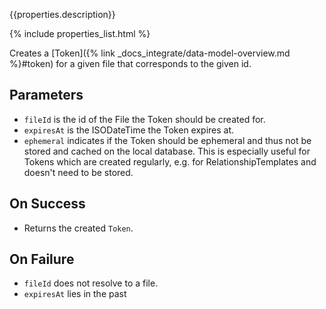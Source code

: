 {{properties.description}}

{% include properties_list.html %}

Creates a [Token]({% link _docs_integrate/data-model-overview.md %}#token) for a given file that
corresponds to the given id.

## Parameters

- `fileId` is the id of the File the Token should be created for.
- `expiresAt` is the ISODateTime the Token expires at.
- `ephemeral` indicates if the Token should be ephemeral and thus not be stored and cached on the local database. This is especially useful for Tokens which are created regularly, e.g. for RelationshipTemplates and doesn't need to be stored.

## On Success

- Returns the created `Token`.

## On Failure

- `fileId` does not resolve to a file.
- `expiresAt` lies in the past
